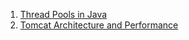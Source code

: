 1. [Thread Pools in Java](https://www.baeldung.com/thread-pool-java-and-guava)
1. [Tomcat Architecture and Performance](https://www.datadoghq.com/blog/tomcat-architecture-and-performance/)
